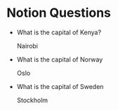 # Notion Questions

- What is the capital of Kenya?

  Nairobi

- What is the capital of Norway

  Oslo

- What is the capital of Sweden

  Stockholm

